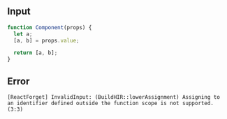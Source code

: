 
## Input

```javascript
function Component(props) {
  let a;
  [a, b] = props.value;

  return [a, b];
}

```


## Error

```
[ReactForget] InvalidInput: (BuildHIR::lowerAssignment) Assigning to an identifier defined outside the function scope is not supported. (3:3)
```
          
      